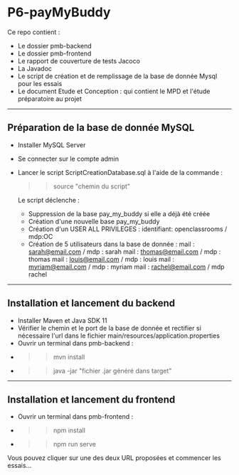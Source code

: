# P6-payMyBuddy

Ce repo contient :
- Le dossier pmb-backend
- Le dossier pmb-frontend
- Le rapport de couverture de tests Jacoco
- La Javadoc
- Le script de création et de remplissage de la base de donnée Mysql pour les essais
- Le document Etude et Conception : qui contient le MPD et l'étude préparatoire au projet

-----------------------------------------
 Préparation de la base de donnée MySQL
-----------------------------------------

- Installer MySQL Server
- Se connecter sur le compte admin
- Lancer le script ScriptCreationDatabase.sql à l'aide de la commande :
    > > source "chemin du script"
    
    Le script déclenche :
    * Suppression de la base pay_my_buddy si elle a déjà été créée
    * Création d'une nouvelle base pay_my_buddy
    * Création d'un USER ALL PRIVILEGES :  identifiant: openclassrooms / mdp:OC
    * Création de 5 utilisateurs dans la base de donnée :
        mail : sarah@email.com / mdp : sarah
        mail : thomas@email.com / mdp : thomas
        mail : louis@email.com / mdp : louis
        mail : myriam@email.com / mdp : myriam
        mail : rachel@email.com / mdp rachel

-----------------------------------------
 Installation et lancement du backend
-----------------------------------------

- Installer Maven et Java SDK 11
- Vérifier le chemin et le port de la base de donnée et rectifier si nécessaire l'url dans le fichier main/resources/application.properties
- Ouvrir un terminal dans pmb-backend :
- > > mvn install
- > > java -jar "fichier .jar généré dans target"

-----------------------------------------
 Installation et lancement du frontend
-----------------------------------------

- Ouvrir un terminal dans pmb-frontend :
- > > npm install
- > > npm run serve

Vous pouvez cliquer sur une des deux URL proposées et commencer les essais...

